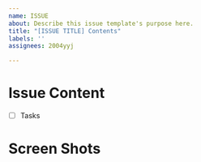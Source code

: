 ```yaml
---
name: ISSUE
about: Describe this issue template's purpose here.
title: "[ISSUE TITLE] Contents"
labels: ''
assignees: 2004yyj

---
```


# Issue Content
- [ ] Tasks

# Screen Shots
